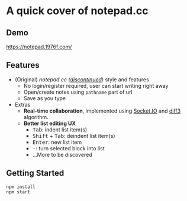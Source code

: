 # A quick cover of notepad.cc

## Demo

https://notepad.1976f.com/

## Features

- (Original) _notepad.cc ([discontinued](https://www.reddit.com/r/UsefulWebsites/comments/3wepc4/notepadcc_online_notepad_is_shutting_down_soon/))_ style and features
  - No login/register required, user can start writing right away
  - Open/create notes using `pathname` part of url
  - Save as you type
- Extras
  - **Real-time collaboration**, implemented using [Socket.IO] and [diff3] algorithm.
  - **Better list editing UX**
    - <kbd>Tab</kbd>: indent list item(s)
    - <kbd>Shift</kbd> + <kbd>Tab</kbd>: deindent list item(s)
    - <kbd>Enter</kbd>: new list item
    - <kbd>-</kbd>: turn selected block into list
    - ...More to be discovered

## Getting Started

```shell
npm install
npm start
```

[diff3]: https://en.wikipedia.org/wiki/Diff3
[socket.io]: https://socket.io/
